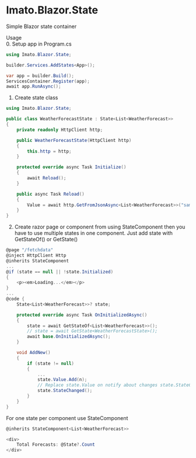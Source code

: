 # Imato.Blazor.State
Simple Blazor state container

Usage  
0. Setup app in Program.cs
```csharp
using Imato.Blazor.State;

builder.Services.AddStates<App>();

var app = builder.Build();
ServicesContainer.Register(app);
await app.RunAsync();
```

1. Create state class
```csharp
using Imato.Blazor.State;

public class WeatherForecastState : State<List<WeatherForecast>>
{
    private readonly HttpClient http;

    public WeatherForecastState(HttpClient http)
    {
        this.http = http;
    }

    protected override async Task Initialize()
    {
        await Reload();
    }

    public async Task Reload()
    {
        Value = await http.GetFromJsonAsync<List<WeatherForecast>>("sample-data/weather.json") ?? new List<WeatherForecast>();
    }
}
```

2. Create razor page or component from using StateComponent then you have to use multiple states in one component. Just add state with GetStateOf<T>() or GetState<TState>()
```csharp
@page "/fetchdata"
@inject HttpClient Http
@inherits StateComponent
...
@if (state == null || !state.Initialized)
{
    <p><em>Loading...</em></p>
}
...
@code {
    State<List<WeatherForecast>>? state;

    protected override async Task OnInitializedAsync()
    {
        state = await GetStateOf<List<WeatherForecast>>();
        // state = await GetState<WeatherForecastState>();
        await base.OnInitializedAsync();
    }

    void AddNew()
    {
        if (state != null)
        {
            ...
            state.Value.Add(n);
            // Replace state.Value on notify about changes state.StateChanged()
            state.StateChanged();
        }
    }
}
```

For one state per component use StateComponent<T>
```csharp
@inherits StateComponent<List<WeatherForecast>>

<div>
    Total Forecasts: @State?.Count
</div>
```

